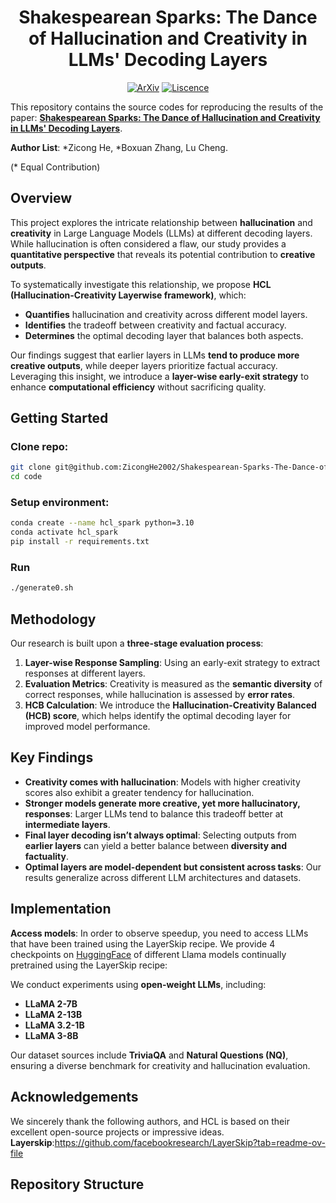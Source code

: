 <h1 align='center'>
Shakespearean Sparks: The Dance of Hallucination and Creativity in LLMs' Decoding Layers
</h1>

<p align='center'>
<a href=""><img src="https://img.shields.io/badge/arXiv-2502.00000-b31b1b.svg" alt="ArXiv"></a> <a href="https://opensource.org/licenses/MIT"><img src="https://img.shields.io/badge/License-MIT-yellow.svg" alt="Liscence"></a>

</p>

This repository contains the source codes for reproducing the results of the paper: [**Shakespearean Sparks: The Dance of Hallucination and Creativity in LLMs' Decoding Layers**]().

**Author List**: *Zicong He, *Boxuan Zhang, Lu Cheng.

(* Equal Contribution)

## Overview
This project explores the intricate relationship between **hallucination** and **creativity** in Large Language Models (LLMs) at different decoding layers. While hallucination is often considered a flaw, our study provides a **quantitative perspective** that reveals its potential contribution to **creative outputs**.

To systematically investigate this relationship, we propose **HCL (Hallucination-Creativity Layerwise framework)**, which:
- **Quantifies** hallucination and creativity across different model layers.
- **Identifies** the tradeoff between creativity and factual accuracy.
- **Determines** the optimal decoding layer that balances both aspects.

Our findings suggest that earlier layers in LLMs **tend to produce more creative outputs**, while deeper layers prioritize factual accuracy. Leveraging this insight, we introduce a **layer-wise early-exit strategy** to enhance **computational efficiency** without sacrificing quality.

## Getting Started

### Clone repo:
```bash
git clone git@github.com:ZicongHe2002/Shakespearean-Sparks-The-Dance-of-Hallucination-and-Creativity-in-LLMs-Decoding-Layers.git
cd code

```

### Setup environment:
```bash
conda create --name hcl_spark python=3.10
conda activate hcl_spark
pip install -r requirements.txt
```

### Run
```bash
./generate0.sh
```
## Methodology
Our research is built upon a **three-stage evaluation process**:
1. **Layer-wise Response Sampling**: Using an early-exit strategy to extract responses at different layers.
2. **Evaluation Metrics**: Creativity is measured as the **semantic diversity** of correct responses, while hallucination is assessed by **error rates**.
3. **HCB Calculation**: We introduce the **Hallucination-Creativity Balanced (HCB) score**, which helps identify the optimal decoding layer for improved model performance.

## Key Findings
- **Creativity comes with hallucination**: Models with higher creativity scores also exhibit a greater tendency for hallucination.
- **Stronger models generate more creative, yet more hallucinatory, responses**: Larger LLMs tend to balance this tradeoff better at **intermediate layers**.
- **Final layer decoding isn’t always optimal**: Selecting outputs from **earlier layers** can yield a better balance between **diversity and factuality**.
- **Optimal layers are model-dependent but consistent across tasks**: Our results generalize across different LLM architectures and datasets.

## Implementation
**Access models**: In order to observe speedup, you need to access LLMs that have been trained using the LayerSkip recipe. We provide 4 checkpoints on [HuggingFace](https://huggingface.co/collections/facebook/layerskip-666b25c50c8ae90e1965727a) of different Llama models continually pretrained using the LayerSkip recipe:

We conduct experiments using **open-weight LLMs**, including:
- **LLaMA 2-7B**
- **LLaMA 2-13B**
- **LLaMA 3.2-1B**
- **LLaMA 3-8B**

Our dataset sources include **TriviaQA** and **Natural Questions (NQ)**, ensuring a diverse benchmark for creativity and hallucination evaluation.

## Acknowledgements
We sincerely thank the following authors, and HCL is based on their excellent open-source projects or impressive ideas.
**Layerskip**:https://github.com/facebookresearch/LayerSkip?tab=readme-ov-file

## Repository Structure
